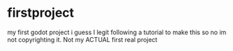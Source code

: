 # firstproject
my first godot project i guess
I legit following a tutorial to make this so no im not copyrighting it. Not my ACTUAL first real project

